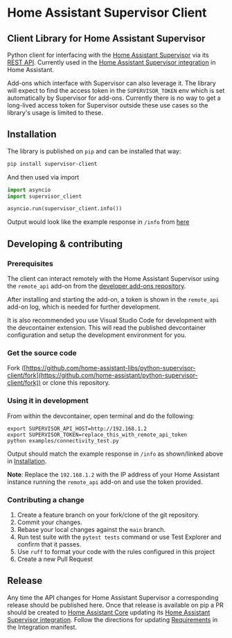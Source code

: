 # Home Assistant Supervisor Client

## Client Library for Home Assistant Supervisor

Python client for interfacing with the [Home Assistant Supervisor](https://github.com/home-assistant/supervisor)
via its [REST API](https://developers.home-assistant.io/docs/api/supervisor/endpoints).
Currently used in the [Home Assistant Supervisor integration](https://www.home-assistant.io/integrations/hassio/)
in Home Assistant.

Add-ons which interface with Supervisor can also leverage it. The library will
expect to find the access token in the `SUPERVISOR_TOKEN` env which is set automatically
by Supervisor for add-ons. Currently there is no way to get a long-lived access
token for Supervisor outside these use cases so the library's usage is limited
to these.

## Installation

The library is published on `pip` and can be installed that way:

```sh
pip install supervisor-client
```

And then used via import

```py
import asyncio
import supervisor_client

asyncio.run(supervisor_client.info())
```

Output would look like the example response in `/info` from [here](https://developers.home-assistant.io/docs/api/supervisor/endpoints#root)

## Developing & contributing

### Prerequisites

The client can interact remotely with the Home Assistant Supervisor using the
`remote_api` add-on from the [developer add-ons repository](https://github.com/home-assistant/addons-development).

After installing and starting the add-on, a token is shown in the `remote_api`
add-on log, which is needed for further development.

It is also recommended you use Visual Studio Code for development with the devcontainer
extension. This will read the published devcontainer configuration and setup the
development environment for you.

### Get the source code

Fork ([https://github.com/home-assistant-libs/python-supervisor-client/fork](https://github.com/home-assistant/python-supervisor-client/fork)) or clone this repository.

### Using it in development

From within the devcontainer, open terminal and do the following:

```shell
export SUPERVISOR_API_HOST=http://192.168.1.2
export SUPERVISOR_TOKEN=replace_this_with_remote_api_token
python examples/connectivity_test.py
```

Output should match the example response in `/info` as shown/linked above in [Installation](#installation).

**Note**: Replace the `192.168.1.2` with the IP address of your Home Assistant
instance running the `remote_api` add-on and use the token provided.

### Contributing a change

1. Create a feature branch on your fork/clone of the git repository.
2. Commit your changes.
3. Rebase your local changes against the `main` branch.
4. Run test suite with the `pytest tests` command or use Test Explorer and confirm that it passes.
5. Use `ruff` to format your code with the rules configured in this project
6. Create a new Pull Request

## Release

Any time the API changes for Home Assistant Supervisor a corresponding release
should be published here. Once that release is available on pip a PR should be
created to [Home Assistant Core](https://github.com/home-assistant/core) updating
its [Home Assistant Supervisor integration](https://github.com/home-assistant/core/blob/dev/homeassistant/components/hassio).
Follow the directions for updating [Requirements](https://developers.home-assistant.io/docs/creating_integration_manifest#requirements)
in the Integration manifest.
